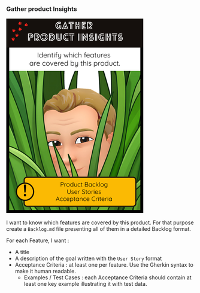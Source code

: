 ### Gather product Insights
![Gather product Insights](https://github.com/ythirion/jurassic-code/raw/main/docs/cards/img/01.gather-product-insight.png)

I want to know which features are covered by this product.
For that purpose create a `Backlog.md` file presenting all of them in a detailed Backlog format.

For each Feature, I want :
- A title
- A description of the goal written with the `User Story` format
- Acceptance Criteria : at least one per feature. Use the Gherkin syntax to make it human readable.
  - Examples / Test Cases : each Acceptance Criteria should contain at least one key example illustrating it with test data.